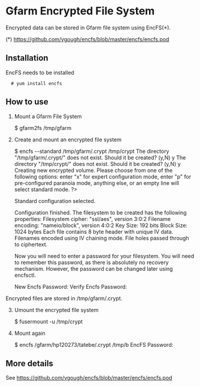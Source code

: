 # Gfarm Encrypted File System

Encrypted data can be stored in Gfarm file system using
EncFS(*).

(*) https://github.com/vgough/encfs/blob/master/encfs/encfs.pod

## Installation

EncFS needs to be installed

      # yum install encfs

## How to use

1. Mount a Gfarm File System

   $ gfarm2fs /tmp/gfarm

2. Create and mount an encrypted file system

   $ encfs --standard /tmp/gfarm/.crypt /tmp/crypt
   The directory "/tmp/gfarm/.crypt/" does not exist. Should it be created? (y,N) y
   The directory "/tmp/crypt/" does not exist. Should it be created? (y,N) y
   Creating new encrypted volume.
   Please choose from one of the following options:
    enter "x" for expert configuration mode,
    enter "p" for pre-configured paranoia mode,
    anything else, or an empty line will select standard mode.
   ?>
   
   Standard configuration selected.
   
   Configuration finished.  The filesystem to be created has
   the following properties:
   Filesystem cipher: "ssl/aes", version 3:0:2
   Filename encoding: "nameio/block", version 4:0:2
   Key Size: 192 bits
   Block Size: 1024 bytes
   Each file contains 8 byte header with unique IV data.
   Filenames encoded using IV chaining mode.
   File holes passed through to ciphertext.
   
   Now you will need to enter a password for your filesystem.
   You will need to remember this password, as there is absolutely
   no recovery mechanism.  However, the password can be changed
   later using encfsctl.
   
   New Encfs Password: <enter password>
   Verify Encfs Password: <enter password again>

Encrypted files are stored in /tmp/gfarm/.crypt.

3. Umount the encrypted file system

   $ fusermount -u /tmp/crypt

4. Mount again

   $ encfs /gfarm/hp120273/tatebe/.crypt /tmp/b
   EncFS Password: <enter password>

## More details

See https://github.com/vgough/encfs/blob/master/encfs/encfs.pod
